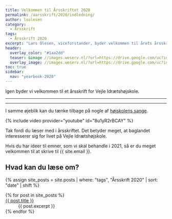 ```yaml
---
title: Velkommen til Årsskriftet 2020
permalink: /aarsskrift/2020/indledning/
author: lsolesen
category:
  - Årsskrift
tags:
  - Årsskrift 2020
excerpt: "Lars Olesen, viceforstander, byder velkommen til årets årsskrift og beskriver indholdet i årets årsskrift."
header:
  overlay_color: "#1aa2dd"
  teaser: &image //images.weserv.nl/?url=https://drive.google.com/uc?id=1fz50QBUxsqp6fq-DYbAI3jmF8Y_W0CjN&w=300
  overlay_image: //images.weserv.nl/?url=https://drive.google.com/uc?id=1fz50QBUxsqp6fq-DYbAI3jmF8Y_W0CjN&w=2000
toc: true
sidebar:
  nav: "yearbook-2020"
---
```


Igen byder vi velkommen til et årsskrift for Vejle Idrætshøjskole. 

***



***

I samme øjeblik kan du tænke tilbage på nogle af [højskolens sange](/sange/).

{% include video provider="youtube" id="8u1yR2rBCAY" %}

Tak fordi du læser med i årsskriftet. Det betyder meget, at baglandet interesserer sig for livet på Vejle Idrætshøjskole.

Hvis du har ideer til emner, som vi skal behandle i 2021, så er du meget velkommen til at skrive til {{ site.email }}.

## Hvad kan du læse om?

{% assign site_posts = site.posts | where: "tags", "Årsskrift 2020" | sort: "date" | shift %}

<dl>
{% for post in site_posts %}
  <dt><a href="{{ post.url | relative_url }}" rel="permalink">{{ post.title }}</a></dt>
  <dd>{{ post.excerpt }}</dd>
{% endfor %}
</dl>
